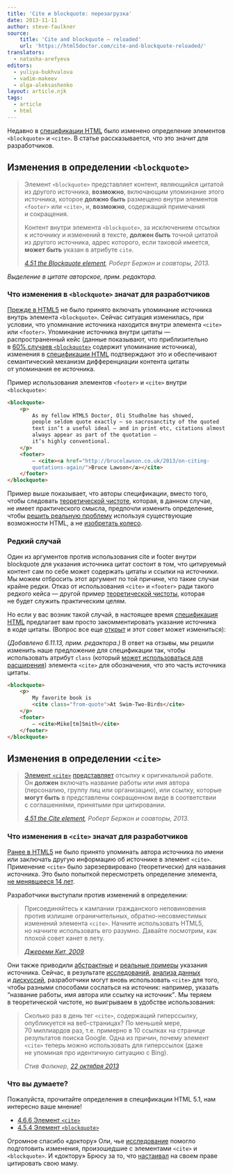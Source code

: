 ```yaml
---
title: 'Сite и blockquote: перезагрузка'
date: 2013-11-11
author: steve-faulkner
source:
    title: 'Cite and blockquote — reloaded'
    url: 'https://html5doctor.com/cite-and-blockquote-reloaded/'
translators:
  - natasha-arefyeva
editors:
  - yuliya-bukhvalova
  - vadim-makeev
  - olga-aleksashenko
layout: article.njk
tags:
  - article
  - html
---
```


Недавно в [спецификации HTML](http://www.w3.org/html/wg/drafts/html/master/) было изменено определение элементов `<blockquote>` и `<cite>`. В статье рассказывается, что это значит для разработчиков.

## Изменения в определении `<blockquote>`

<blockquote>
    <p>Элемент <code>&lt;blockquote&gt;</code> представляет контент, являющийся цитатой из другого источника, <strong>возможно</strong>, включающим упоминание этого источника, которое <strong>должно быть</strong> размещено внутри элементов <code>&lt;footer&gt;</code> или <code>&lt;cite&gt;</code>, и, <strong>возможно</strong>, содержащий примечания и сокращения.</p>
    <p>Контент внутри элемента <code>&lt;blockquote&gt;</code>, за исключением отсылки к источнику и изменений в тексте, <strong>должен быть</strong> точной цитатой из другого источника, адрес которого, если таковой имеется, <strong>может быть</strong> указан в атрибуте <code>cite</code>.</p>
    <footer>
        <cite>
            <a href="http://www.w3.org/html/wg/drafts/html/master/grouping-content.html#the-blockquote-element">4.51 the Blockquote element</a>, Роберт Бержон и соавторы, 2013.
        </cite>
    </footer>
</blockquote>

_Выделение в цитате авторское, прим. редактора._

### Что изменения в `<blockquote>` значат для разработчиков

[Прежде в HTML5](http://www.w3.org/TR/html5/) не было принято включать упоминание источника внутрь элемента `<blockquote>`. Сейчас ситуация изменилась, при условии, что упоминание источника находится внутри элемента `<cite>` или `<footer>`. Упоминание источника внутри цитаты — распространенный кейс (данные показывают, что приблизительно в [60% случаев `<blockquote>`](http://lists.w3.org/Archives/Public/public-html/2013Aug/0100.html) содержит упоминание источника), изменения в [спецификации HTML](http://www.w3.org/html/wg/drafts/html/master/grouping-content.html#the-blockquote-element) подтверждают это и обеспечивают семантический механизм дифференциации контента цитаты от упоминания ее источника.

Пример использования элементов `<footer>` и `<cite>` внутри `<blockquote>`:

```html
<blockquote>
    <p>
        As my fellow HTML5 Doctor, Oli Studholme has showed,
        people seldom quote exactly – so sacrosanctity of the quoted
        text isn’t a useful ideal – and in print etc, citations almost
        always appear as part of the quotation –
        it’s highly conventional.
    </p>
    <footer>
        — <cite><a href="http://brucelawson.co.uk/2013/on-citing-
        quotations-again/">Bruce Lawson</a></cite>
    </footer>
</blockquote>
```

Пример выше показывает, что авторы спецификации, вместо того, чтобы следовать [теоретической чистоте](http://www.w3.org/TR/html-design-principles/#priority-of-constituencies), которая, в данном случае, не имеет практического смысла, предпочли изменить определение, чтобы [решить реальную проблему](http://www.w3.org/TR/html-design-principles/#solve-real-problems) используя существующие возможности HTML, а не [изобретать колесо](http://www.w3.org/TR/html-design-principles/#do-not-reinvent-the-wheel).

### Редкий случай

Один из аргументов против использования cite и footer внутри blockquote для указания источника цитат состоит в том, что цитируемый контент сам по себе может содержать цитаты и ссылки на источники. Мы можем отбросить этот аргумент по той причине, что такие случаи крайне редки. Отказ от использования `<cite>` и `<footer>` ради такого редкого кейса — другой пример [теоретической чистоты](http://ln.hixie.ch/?start=1154950069&count=1), которая не будет служить практическим целям.

Но если у вас возник такой случай, в настоящее время [спецификация HTML](http://www.w3.org/html/wg/drafts/html/master/grouping-content.html#the-blockquote-element) предлагает вам просто закомментировать указание источника в коде цитаты. (Вопрос все еще [открыт](https://www.w3.org/Bugs/Public/show_bug.cgi?id=23175) и этот совет может измениться):

_(Добавлено 6.11.13, прим. редактора.)_ В ответ на отзывы, мы решили изменить наше предложение для спецификации так, чтобы использовать атрибут `class` (который [может использоваться для расширения](http://www.w3.org/html/wg/drafts/html/master/infrastructure.html#extensibility)) элемента `<cite>` для обозначения, что это часть источника цитаты.

```html
<blockquote>
    <p>
        My favorite book is
        <cite class="from-quote">At Swim-Two-Birds</cite>
    </p>
    <footer>
        — <cite>Mike[tm]Smith</cite>
    </footer>
</blockquote>
```

## Изменения в определении `<cite>`

<blockquote>
    <p><a href="http://www.w3.org/html/wg/drafts/html/master/text-level-semantics.html#the-cite-element">Элемент <code>&lt;cite&gt;</code></a> <a href="http://www.w3.org/html/wg/drafts/html/master/dom.html#represents">представляет</a> отсылку к оригинальной работе. Он <strong>должен</strong> включать название работы или имя автора (персоналию, группу лиц или организацию), или ссылку, которые <strong>могут быть</strong> в представлены сокращенном виде в соответствии с соглашениями, принятыми при цитировании.</p>
    <footer>
        <cite>
            <a href="http://www.w3.org/html/wg/drafts/html/master/text-level-semantics.html#the-cite-element">4.51 the Cite element</a>, Роберт Бержон и соавторы, 2013.
        </cite>
    </footer>
</blockquote>

### Что изменения в `<cite>` значат для разработчиков

[Ранее в HTML5](http://www.w3.org/TR/html5/) не было принято упоминать автора источника по имени или заключать другую информацию об источнике в элемент `<cite>`. Применение `<cite>` было зарезервировано (теоретически) для названия источника. Это было попыткой пересмотреть определение элемента, [не менявшееся 14 лет](http://www.w3.org/TR/REC-html40/).

Разработчики выступали против изменений в определении:

<blockquote>
    <p>Присоединяйтесь к кампании гражданского неповиновения против излишне ограничительных, обратно-несовместимых изменений элемента <code>&lt;cite&gt;</code>. Начните использовать HTML5, но начните использовать его разумно. Давайте посмотрим, как плохой совет канет в лету.</p>
    <footer>
        <cite>
            <a href="http://24ways.org/2009/incite-a-riot/">Джереми Кит, 2009</a>.
        </cite>
    </footer>
</blockquote>

Они также приводили [абстрактные](http://wiki.whatwg.org/wiki/Cite_element) и [реальные примеры](http://oli.jp/example/blockquote-metadata/) указания источника. Сейчас, в результате [исследований](https://dl.dropboxusercontent.com/u/377471/cite1.html), [анализа данных](http://lists.w3.org/Archives/Public/public-html/2013Aug/0100.html) и [дискуссий](http://www.w3.org/Search/Mail/Public/search?keywords=%3Cblockquote%3E+%3Ccite%3E&hdr-1-name=subject&hdr-1-query=&index-grp=Public_FULL&index-type=t&type-index=public-html), разработчики могут вновь использовать `<cite>` для того, чтобы разными способами сослаться на источник: например, указать <q>название работы, имя автора или ссылку на источник</q>. Мы теряем в теоретической чистоте, но выигрываем в удобстве использования:

<blockquote>
    <p>Сколько раз в день тег <code>&lt;cite&gt;</code>, содержащий гиперссылку, опубликуется на веб-страницах? По меньшей мере, 70 миллиардов раз, т.е. примерно в 10 ссылках на странице результатов поиска Google. Одна из причин, почему элемент <code>&lt;cite&gt;</code> теперь можно использовать для гиперссылок (даже не упоминая про идентичную ситуацию с Bing).</p>
    <footer>
        <cite>
            Стив Фолкнер, <a href="https://twitter.com/stevefaulkner/statuses/392645777874370560">22 октября 2013</a>
        </cite>
    </footer>
</blockquote>

### Что вы думаете?

Пожалуйста, прочитайте определения в спецификации HTML 5.1, нам интересно ваше мнение!

- [4.6.6 Элемент `<cite>`](http://www.w3.org/html/wg/drafts/html/master/text-level-semantics.html#the-cite-element)
- [4.5.4 Элемент `<blockquote>`](http://www.w3.org/html/wg/drafts/html/master/grouping-content.html#the-blockquote-element)

Огромное спасибо «доктору» Оли, чье [исследование](http://oli.jp/2011/blockquote/) помогло подготовить изменения, произошедшие с элементами `<cite>` и `<blockquote>`. И «доктору» Брюсу за то, что [настаивал](http://www.brucelawson.co.uk/2013/on-citing-quotations-again/) на своем праве цитировать свою маму.
